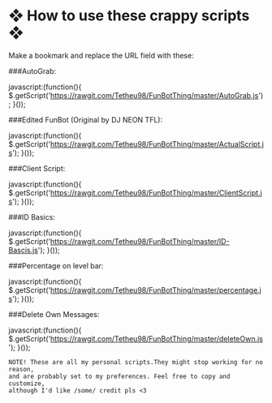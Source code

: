 ❖ How to use these crappy scripts ❖
===============

Make a bookmark and replace the URL field with these:


###AutoGrab:

 javascript:(function(){
 	$.getScript('https://rawgit.com/Tetheu98/FunBotThing/master/AutoGrab.js');
 }());

###Edited FunBot (Original by DJ NEON TFL):

 javascript:(function(){
   $.getScript('https://rawgit.com/Tetheu98/FunBotThing/master/ActualScript.js');
 }());

###Client Script:

 javascript:(function(){
   $.getScript('https://rawgit.com/Tetheu98/FunBotThing/master/ClientScript.js');
 }());

###ID Basics:

 javascript:(function(){
   $.getScript('https://rawgit.com/Tetheu98/FunBotThing/master/ID-Bascis.js');
 }());

###Percentage on level bar:

 javascript:(function(){
   $.getScript('https://rawgit.com/Tetheu98/FunBotThing/master/percentage.js');
 }());

###Delete Own Messages:

 javascript:(function(){
   $.getScript('https://rawgit.com/Tetheu98/FunBotThing/master/deleteOwn.js');
 }());

    NOTE! These are all my personal scripts.They might stop working for no reason,
    and are probably set to my preferences. Feel free to copy and customize,
    although I'd like /some/ credit pls <3
